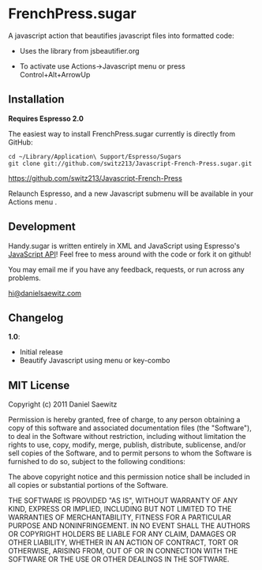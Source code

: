 # FrenchPress.sugar

A javascript action that beautifies javascript files into formatted code:

* Uses the library from jsbeautifier.org

* To activate use Actions->Javascript menu or press Control+Alt+ArrowUp

## Installation

**Requires Espresso 2.0**

The easiest way to install FrenchPress.sugar currently is directly from GitHub:

    cd ~/Library/Application\ Support/Espresso/Sugars
    git clone git://github.com/switz213/Javascript-French-Press.sugar.git

https://github.com/switz213/Javascript-French-Press

Relaunch Espresso, and a new Javascript submenu will be available in your Actions menu .

## Development

Handy.sugar is written entirely in XML and JavaScript using Espresso's [JavaScript API](http://wiki.macrabbit.com/index/JavaScriptActions/)! Feel free to mess around with the code or fork it on github!

You may email me if you have any feedback, requests, or run across any problems.

hi@danielsaewitz.com

## Changelog

**1.0**:

* Initial release
* Beautify Javascript using menu or key-combo

## MIT License

Copyright (c) 2011 Daniel Saewitz

Permission is hereby granted, free of charge, to any person obtaining a copy of this software and associated documentation files (the "Software"), to deal in the Software without restriction, including without limitation the rights to use, copy, modify, merge, publish, distribute, sublicense, and/or sell copies of the Software, and to permit persons to whom the Software is furnished to do so, subject to the following conditions:

The above copyright notice and this permission notice shall be included in all copies or substantial portions of the Software.

THE SOFTWARE IS PROVIDED "AS IS", WITHOUT WARRANTY OF ANY KIND, EXPRESS OR IMPLIED, INCLUDING BUT NOT LIMITED TO THE WARRANTIES OF MERCHANTABILITY, FITNESS FOR A PARTICULAR PURPOSE AND NONINFRINGEMENT. IN NO EVENT SHALL THE AUTHORS OR COPYRIGHT HOLDERS BE LIABLE FOR ANY CLAIM, DAMAGES OR OTHER LIABILITY, WHETHER IN AN ACTION OF CONTRACT, TORT OR OTHERWISE, ARISING FROM, OUT OF OR IN CONNECTION WITH THE SOFTWARE OR THE USE OR OTHER DEALINGS IN THE SOFTWARE.
